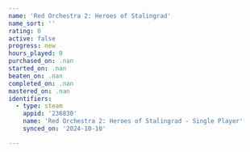 ```yaml
---
name: 'Red Orchestra 2: Heroes of Stalingrad'
name_sort: ''
rating: 0
active: false
progress: new
hours_played: 0
purchased_on: .nan
started_on: .nan
beaten_on: .nan
completed_on: .nan
mastered_on: .nan
identifiers:
  - type: steam
    appid: '236830'
    name: 'Red Orchestra 2: Heroes of Stalingrad - Single Player'
    synced_on: '2024-10-10'

---
```

